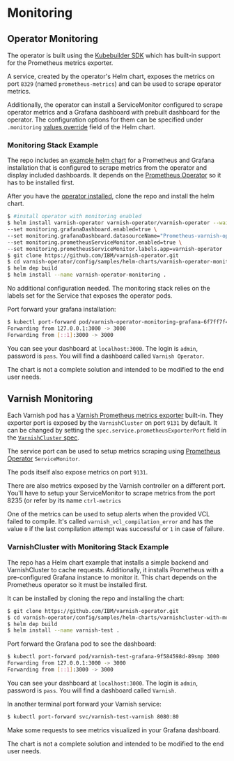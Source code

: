 # Monitoring

## Operator Monitoring

The operator is built using the [Kubebuilder SDK](https://github.com/kubernetes-sigs/kubebuilder) which has built-in support for the Prometheus metrics exporter.

A service, created by the operator's Helm chart, exposes the metrics on port `8329` (named `prometheus-metrics`) and can be used to scrape operator metrics.

Additionally, the operator can install a ServiceMonitor configured to scrape operator metrics and a Grafana dashboard with prebuilt dashboard for the operator. The configuration options for them can be specified under `.monitoring` [values override](operator-configuration.md) field of the Helm chart.

### Monitoring Stack Example

The repo includes an [example helm chart](https://github.com/IBM/varnish-operator/tree/main/config/samples/helm-charts/varnish-operator-monitoring) for a Prometheus and Grafana installation that is configured to scrape metrics from the operator and display included dashboards. It depends on the [Prometheus Operator](https://github.com/coreos/prometheus-operator) so it has to be installed first.

After you have the [operator installed](installation.md), clone the repo and install the helm chart.

```bash
$ #install operator with monitoring enabled
$ helm install varnish-operator varnish-operator/varnish-operator --wait \
--set monitoring.grafanaDashboard.enabled=true \
--set monitoring.grafanaDashboard.datasourceName="Prometheus-varnish-operator" \
--set monitoring.prometheusServiceMonitor.enabled=true \
--set monitoring.prometheusServiceMonitor.labels.app=varnish-operator
$ git clone https://github.com/IBM/varnish-operator.git
$ cd varnish-operator/config/samples/helm-charts/varnish-operator-monitoring
$ helm dep build
$ helm install --name varnish-operator-monitoring .
```

No additional configuration needed. The monitoring stack relies on the labels set for the Service that exposes the operator pods.

Port forward your grafana installation:

```bash
$ kubectl port-forward pod/varnish-operator-monitoring-grafana-6f7ff7f4f9-2pjpj 3000
Forwarding from 127.0.0.1:3000 -> 3000
Forwarding from [::1]:3000 -> 3000
```

You can see your dashboard at `localhost:3000`. The login is `admin`, password is `pass`. You will find a dashboard called `Varnish Operator`.

The chart is not a complete solution and intended to be modified to the end user needs.

## Varnish Monitoring

Each Varnish pod has a [Varnish Prometheus metrics exporter](https://github.com/jonnenauha/prometheus_varnish_exporter) built-in. They exporter port is exposed by the `VarnishCluster` on port `9131` by default. It can be changed by setting the `spec.service.prometheusExporterPort` field in the [`VarnishCluster` spec](varnish-cluster-configuration.md).

The service port can be used to setup metrics scraping using [Prometheus Operator](https://github.com/prometheus-operator/prometheus-operator) `ServiceMonitor`.  

The pods itself also expose metrics on port `9131`.

There are also metrics exposed by the Varnish controller on a different port. You'll have to setup your ServiceMonitor to scrape metrics from the port 8235 (or refer by its name `ctrl-metrics` 

One of the metrics can be used to setup alerts when the provided VCL failed to compile. It's called `varnish_vcl_compilation_error` and has the value `0` if the last compilation attempt was successful or `1` in case of failure.

### VarnishCluster with Monitoring Stack Example

The repo has a Helm chart example that installs a simple backend and VarnishCluster to cache requests. Additionally, it installs Prometheus with a pre-configured Grafana instance to monitor it. This chart depends on the Prometheus operator so it must be installed first. 

It can be installed by cloning the repo and installing the chart:

```bash
$ git clone https://github.com/IBM/varnish-operator.git
$ cd varnish-operator/config/samples/helm-charts/varnishcluster-with-monitoring
$ helm dep build
$ helm install --name varnish-test .
```

Port forward the Grafana pod to see the dashboard:

```bash
$ kubectl port-forward pod/varnish-test-grafana-9f584598d-89smp 3000
Forwarding from 127.0.0.1:3000 -> 3000
Forwarding from [::1]:3000 -> 3000
```

You can see your dashboard at `localhost:3000`. The login is `admin`, password is `pass`. You will find a dashboard called `Varnish`.

In another terminal port forward your Varnish service:

```bash
$ kubectl port-forward svc/varnish-test-varnish 8080:80
```

Make some requests to see metrics visualized in your Grafana dashboard.

The chart is not a complete solution and intended to be modified to the end user needs.
